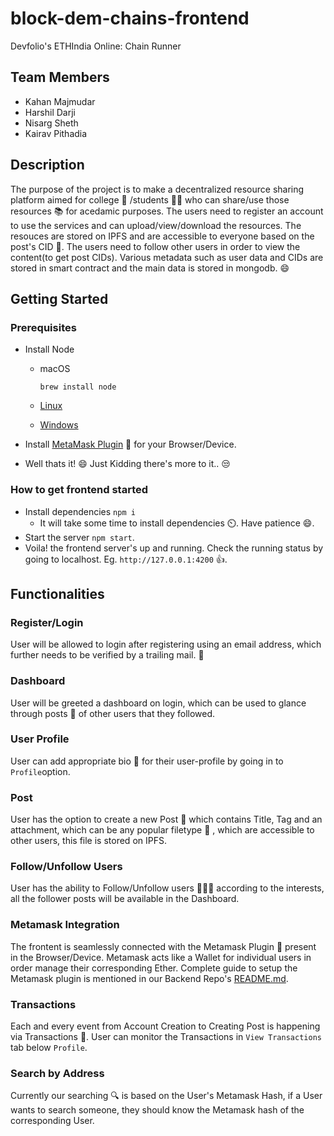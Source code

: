 # block-dem-chains-frontend

Devfolio's ETHIndia Online: Chain Runner

## Team Members
- Kahan Majmudar
- Harshil Darji
- Nisarg Sheth
- Kairav Pithadia

## Description

The purpose of the project is to make a decentralized resource sharing platform aimed for college :school: /students :student:  who can share/use those resources :books: for acedamic purposes. The users need to register an account to use the services and can upload/view/download the resources. The resouces are stored on IPFS and are accessible to everyone based on the post's CID :postbox:. The users need to follow other users in order to view the content(to get post CIDs). Various metadata such as user data and CIDs are stored in smart contract and the main data is stored in mongodb. :smile:

## Getting Started

### Prerequisites

- Install Node
  - macOS
  
    `brew install node`
  - [Linux](https://github.com/nodesource/distributions/blob/master/README.md)
  - [Windows](https://nodejs.org/en/#home-downloadhead)
  
- Install [MetaMask Plugin](https://metamask.io/download.html)  :fox_face: for your Browser/Device.
  
- Well thats it! :smile: Just Kidding there's more to it.. :unamused:

### How to get frontend started

- Install dependencies `npm i`
  - It will take some time to install dependencies :timer_clock:. Have patience :smile:.
- Start the server `npm start`.
- Voila! the frontend server's up and running. Check the running status by going to localhost. Eg. `http://127.0.0.1:4200` :+1:.

## Functionalities

### Register/Login

User will be allowed to login after registering using an email address, which further needs to be verified by a trailing mail. :e-mail:

### Dashboard

User will be greeted a dashboard on login, which can be used to glance through posts :postbox: of other users that they followed.

### User Profile

User can add appropriate bio :receipt: for their user-profile by going in to `Profile`option.

### Post

User has the option to create a new Post :postbox: which contains Title, Tag and an attachment, which can be any popular filetype :file_folder: , which are accessible to other users, this file is stored on IPFS.

### Follow/Unfollow Users

User has the ability to Follow/Unfollow users :people_holding_hands: according to the interests, all the follower posts will be available in the Dashboard.

### Metamask Integration

The frontent is seamlessly connected with the Metamask Plugin :fox_face: present in the Browser/Device. Metamask acts like a Wallet for individual users in order manage their corresponding Ether. Complete guide to setup the Metamask plugin is mentioned in our Backend Repo's [README.md](https://github.com/KahanMajmudar/block-dem-chains/blob/master/README.md).

### Transactions

Each and every event from Account Creation to Creating Post is happening via Transactions :currency_exchange:. User can monitor the Transactions in `View Transactions` tab below `Profile`.

### Search by Address

Currently our searching :mag: is based on the User's Metamask Hash, if a User wants to search someone, they should know the Metamask hash of the corresponding User.




